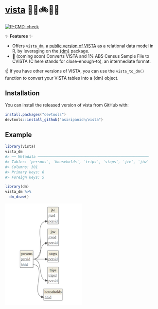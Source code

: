 
<!-- README.md is generated from README.Rmd. Please edit that file -->

# [vista](https://github.com/asiripanich/vista) 🚶‍♀️🚲🚗🚌

<!-- badges: start -->

[![R-CMD-check](https://github.com/asiripanich/vista/workflows/R-CMD-check/badge.svg)](https://github.com/asiripanich/vista/actions)
<!-- badges: end -->

✨ **Features** ✨

  - Offers `vista_dm`, a [public version of
    VISTA](https://transport.vic.gov.au/about/data-and-research/vista/vista-data-and-publications)
    as a relational data model in R, by leveraging on the
    [{dm}](https://cynkra.github.io/dm/) package.
  - 🚧 (coming soon) Converts VISTA and 1% ABS Census Sample File to
    CVISTA (C here stands for close-enough-to), an intermediate format.

☝️ If you have other versions of VISTA, you can use the `vista_to_dm()`
function to convert your VISTA tables into a {dm} object.

## Installation

You can install the released version of vista from GitHub with:

``` r
install.packages("devtools")
devtools::install_github("asiripanich/vista")
```

## Example

``` r
library(vista)
vista_dm
#> ── Metadata ───────────────────────────────────────────────────
#> Tables: `persons`, `households`, `trips`, `stops`, `jte`, `jtw`
#> Columns: 301
#> Primary keys: 6
#> Foreign keys: 5
```

``` r
library(dm)
vista_dm %>%
  dm_draw()
```

<img src="man/figures/README-vista-dm-draw.png" width="50%" />
